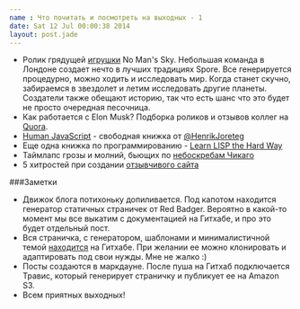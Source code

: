 ```yaml
---
name : Что почитать и посмотреть на выходных - 1
date: Sat 12 Jul 00:00:38 2014
layout: post.jade
---
```


* Ролик грядущей [игрушки](https://www.youtube.com/watch?v=MZO40WBNA60) No Man's Sky. Небольшая команда в Лондоне создает нечто в лучших традициях Spore. Все генерируется процедурно, можно ходить и исследовать мир. Когда станет скучно, забираемся в звездолет и летим исследовать другие планеты. Создатели также обещают историю, так что есть шанс что это будет не просто очередная песочница.
* Как работается с Elon Musk? Подборка роликов и отзывов коллег на [Quora](http://www.quora.com/Elon-Musk/What-is-it-like-to-work-with-Elon-Musk).
* [Human JavaScript](http://read.humanjavascript.com) - свободная книжка от [@HenrikJoreteg](http://twitter.com/henrikjoreteg)
* Еще одна книжка по программированию - [Learn LISP the Hard Way](http://learnlispthehardway.org)
* Таймлапс грозы и молний, бьющих по [небоскребам Чикаго](https://vimeo.com/99810138)
* 5 хитростей при создании [отзывчивого сайта](http://vstarkov.ru/respronsive-tips/)

###Заметки
* Движок блога потихоньку допиливается. Под капотом находится генератор статичных страничек от Red Badger. Вероятно в какой-то момент мы все выкатим с документацией на Гитхабе, и про это будет отдельный пост.
* Вся страничка, с генератором, шаблонами и минималистичной темой [находится](https://github.com/asavin/alexsavin.me) на Гитхабе. При желании ее можно клонировать и адаптировать под свои нужды. Мне не жалко :)
* Посты создаются в маркдауне. После пуша на Гитхаб подключается Травис, который генерирует страничку и публикует ее на Amazon S3.
* Всем приятных выходных!
